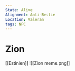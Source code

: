 ```yaml
---
State: Alive
Alignment: Anti-Bestie
Location: Valeran
tags: NPC
---
```

# Zion
[[Estinien]]
![[Zion meme.png]]